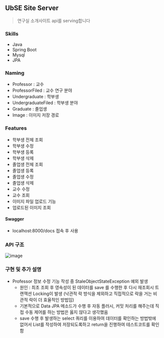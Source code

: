 ## UbSE Site Server
> 연구실 소개사이트 api를 serving합니다


### Skills
* Java
* Spring Boot
* Mysql
* JPA

### Naming
* Professor : 교수
* ProfessorFiled : 교수 연구 분야
* Undergraduate : 학부생
* UndergraduateFiled : 학부생 분야
* Graduate : 졸업생
* Image : 이미지 저장 경로

### Features
* 학부생 전체 조회
* 학부생 수정
* 학부생 등록
* 학부생 삭제
* 졸업생 전체 조회
* 졸업생 등록
* 졸업생 수정
* 졸업생 삭제
* 교수 수정
* 교수 조회
* 이미지 파일 업로드 기능
* 업로드된 이미지 조회

#### Swagger
* localhost:8000/docs 접속 후 사용

### API 구조

![image](https://github.com/amazon7737/ubse-lab-site-server/assets/76634341/cb66f156-bf62-4739-8d32-d61561df851a)

### 구현 및 추가 설명

* Professor 정보 수정 기능 작성 중 StaleObjectStateException 예외 발생
  * 원인 : 최초 조회 후 영속성이 된 데이터를 save 를 수행한 후 다시 재조회시 트랜잭션 Locking이 발생 (낙관적 락 방식을 제외하고 직접적으로 락을 거는 비관적 락이 더 효율적인 방법임)
  * 기본적으로 Data JPA 메소드가 수행 후 자동 플러시, 커밋 처리를 해주는데 직접 수동 제어를 하는 방법은 옳지 않다고 생각했음
  * save 수행 후 발생하는 select 쿼리를 이용하여 데이터를 확인하는 방법밖에 없어서 List를 작성하여 저장되도록하고 return을 진행하여 테스트코트를 확인함
